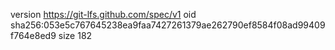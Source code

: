 version https://git-lfs.github.com/spec/v1
oid sha256:053e5c767645238ea9faa7427261379ae262790ef8584f08ad99409f764e8ed9
size 182
